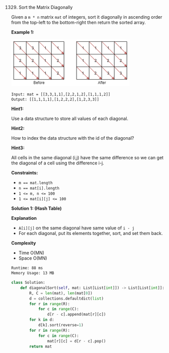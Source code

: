 1329. Sort the Matrix Diagonally

Given a `m * n` matrix `mat` of integers, sort it diagonally in ascending order from the top-left to the bottom-right then return the sorted array.

 

**Example 1:**

![1329_1482_example_1_2.png](img/1329_1482_example_1_2.png)
```
Input: mat = [[3,3,1,1],[2,2,1,2],[1,1,1,2]]
Output: [[1,1,1,1],[1,2,2,2],[1,2,3,3]]
```

__Hint1:__

Use a data structure to store all values of each diagonal.

__Hint2:__

How to index the data structure with the id of the diagonal?

__Hint3:__

All cells in the same diagonal (i,j) have the same difference so we can get the diagonal of a cell using the difference i-j.

**Constraints:**

* `m == mat.length`
* `n == mat[i].length`
* `1 <= m, n <= 100`
* `1 <= mat[i][j] <= 100`

**Solution 1: (Hash Table)**

**Explanation** 

* `A[i][j]` on the same diagonal have same value of `i - j`
* For each diagonal, put its elements together, sort, and set them back.


**Complexity**

* Time O(MN)
* Space O(MN)

```
Runtime: 88 ms
Memory Usage: 13 MB
```
```python
class Solution:
    def diagonalSort(self, mat: List[List[int]]) -> List[List[int]]:
        R, C = len(mat), len(mat[0])
        d = collections.defaultdict(list)
        for r in range(R):
            for c in range(C):
                d[r - c].append(mat[r][c])
        for k in d:
            d[k].sort(reverse=1)
        for r in range(R):
            for c in range(C):
                mat[r][c] = d[r - c].pop()
        return mat
```